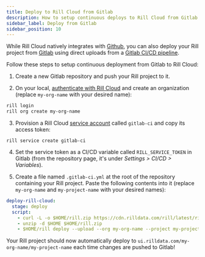 ```yaml
---
title: Deploy to Rill Cloud from Gitlab
description: How to setup continuous deploys to Rill Cloud from Gitlab
sidebar_label: Deploy from Gitlab
sidebar_position: 10
---
```


While Rill Cloud natively integrates with [Github](https://github.com), you can also deploy your Rill project from [Gitlab](https://about.gitlab.com/) using direct uploads from a [Gitlab CI/CD pipeline](https://docs.gitlab.com/ee/ci/quick_start/).

Follow these steps to setup continuous deployment from Gitlab to Rill Cloud:

1. Create a new Gitlab repository and push your Rill project to it.

2. On your local, [authenticate with Rill Cloud](/manage/user-management.md#install-and-authenticate-the-rill-cli) and create an organization (replace `my-org-name` with your desired name):
```bash
rill login
rill org create my-org-name
```

3. Provision a Rill Cloud [service account](/reference/cli/service/create.md) called `gitlab-ci` and copy its access token:
```
rill service create gitlab-ci
```

4. Set the service token as a CI/CD variable called `RILL_SERVICE_TOKEN` in Gitlab (from the repository page, it's under _Settings > CI/CD > Variables_).

5. Create a file named `.gitlab-ci.yml` at the root of the repository containing your Rill project. Paste the following contents into it (replace `my-org-name` and `my-project-name` with your desired names):
```yaml
deploy-rill-cloud:
  stage: deploy
  script:
    - curl -L -o $HOME/rill.zip https://cdn.rilldata.com/rill/latest/rill_linux_amd64.zip 
    - unzip -d $HOME $HOME/rill.zip 
    - $HOME/rill deploy --upload --org my-org-name --project my-project-name --interactive=false --api-token $RILL_SERVICE_TOKEN
```

Your Rill project should now automatically deploy to `ui.rilldata.com/my-org-name/my-project-name` each time changes are pushed to Gitlab!
